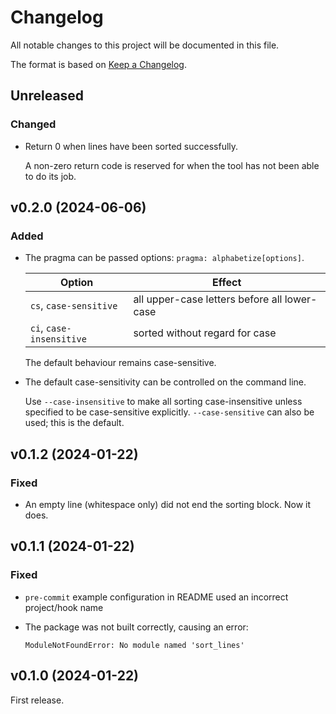 # Changelog

All notable changes to this project will be documented in this file.

The format is based on [Keep a Changelog](https://keepachangelog.com/en/1.0.0/).

## Unreleased

### Changed

- Return 0 when lines have been sorted successfully.

  A non-zero return code is reserved for when the tool has not been able to do its job.

## v0.2.0 (2024-06-06)

### Added

- The pragma can be passed options: `pragma: alphabetize[options]`.

  Option                   | Effect
  ------------------------ | --------------------------------------------
  `cs`, `case-sensitive`   | all upper-case letters before all lower-case
  `ci`, `case-insensitive` | sorted without regard for case

  The default behaviour remains case-sensitive.

- The default case-sensitivity can be controlled on the command line.

  Use `--case-insensitive` to make all sorting case-insensitive
  unless specified to be case-sensitive explicitly.
  `--case-sensitive` can also be used;
  this is the default.

## v0.1.2 (2024-01-22)

### Fixed

- An empty line (whitespace only) did not end the sorting block.
  Now it does.

## v0.1.1 (2024-01-22)

### Fixed

- `pre-commit` example configuration in README used an incorrect project/hook name
- The package was not built correctly, causing an error:

  ```pytb
  ModuleNotFoundError: No module named 'sort_lines'
  ``````

## v0.1.0 (2024-01-22)

First release.

